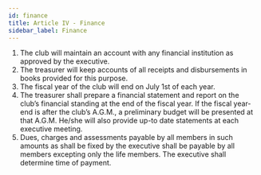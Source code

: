 ```yaml
---
id: finance
title: Article IV - Finance
sidebar_label: Finance
---
```


1. The club will maintain an account with any financial institution as approved by the executive.
2. The treasurer will keep accounts of all receipts and disbursements in books provided for this purpose.
3. The fiscal year of the club will end on July 1st of each year.
4. The treasurer shall prepare a financial statement and report on the club’s financial standing at the end of the fiscal year. If the fiscal year-end is after the club’s A.G.M., a preliminary budget will be presented at that A.G.M. He/she will also provide up-to date statements at each executive meeting.
5. Dues, charges and assessments payable by all members in such amounts as shall be fixed by the executive shall be payable by all members excepting only the life members. The executive shall determine time of payment.